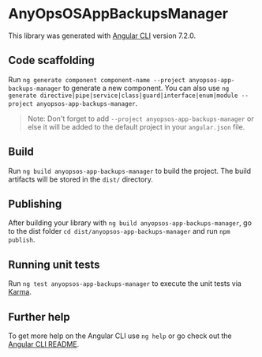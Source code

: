 # AnyOpsOSAppBackupsManager

This library was generated with [Angular CLI](https://github.com/angular/angular-cli) version 7.2.0.

## Code scaffolding

Run `ng generate component component-name --project anyopsos-app-backups-manager` to generate a new component. You can also use `ng generate directive|pipe|service|class|guard|interface|enum|module --project anyopsos-app-backups-manager`.
> Note: Don't forget to add `--project anyopsos-app-backups-manager` or else it will be added to the default project in your `angular.json` file. 

## Build

Run `ng build anyopsos-app-backups-manager` to build the project. The build artifacts will be stored in the `dist/` directory.

## Publishing

After building your library with `ng build anyopsos-app-backups-manager`, go to the dist folder `cd dist/anyopsos-app-backups-manager` and run `npm publish`.

## Running unit tests

Run `ng test anyopsos-app-backups-manager` to execute the unit tests via [Karma](https://karma-runner.github.io).

## Further help

To get more help on the Angular CLI use `ng help` or go check out the [Angular CLI README](https://github.com/angular/angular-cli/blob/master/README.md).
